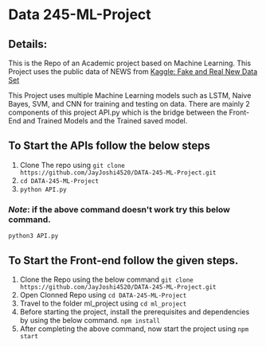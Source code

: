 # Data 245-ML-Project
## Details:
This is the Repo of an Academic project based on Machine Learning. This Project uses the public data of NEWS from [Kaggle: Fake and Real New Data Set](https://www.kaggle.com/datasets/clmentbisaillon/fake-and-real-news-dataset/data)

This Project uses multiple Machine Learning models such as LSTM, Naive Bayes, SVM, and CNN for training and testing on data.
There are mainly 2 components of this project API.py which is the bridge between the Front-End and Trained Models and the Trained saved model.

## To Start the APIs follow the below steps
1. Clone The repo using ```git clone https://github.com/JayJoshi4520/DATA-245-ML-Project.git```
2. ```cd DATA-245-ML-Project```
3. ``` python API.py ```
### ***Note***: if the above command doesn't work try this below command.
``` python3 API.py ```


## To Start the Front-end follow the given steps.
1. Clone the Repo using the below command
   ```git clone https://github.com/JayJoshi4520/DATA-245-ML-Project.git```
3. Open Clonned Repo using ```cd DATA-245-ML-Project``` 
4. Travel to the folder ml_project using ```cd ml_project```
5. Before starting the project, install the prerequisites and dependencies by using the below command.
    ```npm install```
6. After completing the above command, now start the project using ```npm start```



